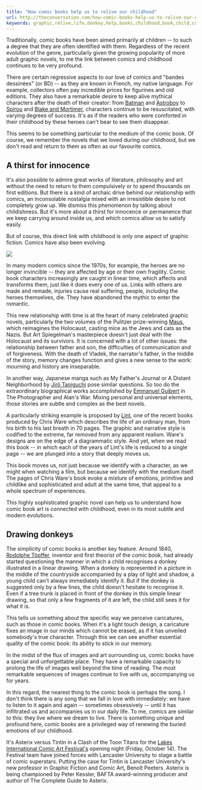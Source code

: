 ```yaml
---
title: "How comic books help us to relive our childhood"
url: http://theconversation.com/how-comic-books-help-us-to-relive-our-childhood-52716
keywords: graphic,relive,life,donkey,help,books,childhood,book,child,comics,art,comic
---
```

Traditionally, comic books have been aimed primarily at children -- to such a degree that they are often identified with them. Regardless of the recent evolution of the genre, particularly given the growing popularity of more adult graphic novels, to me the link between comics and childhood continues to be very profound.

There are certain regressive aspects to our love of comics and "bandes dessinées" (or BD) -- as they are known in French, my native language. For example, collectors often pay incredible prices for figurines and old editions. They also have a remarkable desire to keep alive mythical characters after the death of their creator: from [Batman](http://www.dccomics.com/characters/batman) and [Astroboy](https://archive.org/details/manga_AstroBoy-v01) to [Spirou](https://www.lambiek.net/magazines/spirou.htm) and [Blake and Mortimer](http://www.comicvine.com/blake-mortimer/4050-26988/), characters continue to be resuscitated, with varying degrees of success. It's as if the readers who were comforted in their childhood by these heroes can't bear to see them disappear.

This seems to be something particular to the medium of the comic book. Of course, we remember the novels that we loved during our childhood, but we don't read and return to them as often as our favourite comics.

A thirst for innocence
----------------------

It's also possible to admire great works of literature, philosophy and art without the need to return to them compulsively or to spend thousands on first editions. But there is a kind of archaic drive behind our relationship with comics, an inconsolable nostalgia mixed with an irresistible desire to not completely grow up. We dismiss this phenomenon by talking about childishness. But it's more about a thirst for innocence or permanence that we keep carrying around inside us, and which comics allow us to satisfy easily.

But of course, this direct link with childhood is only one aspect of graphic fiction. Comics have also been evolving.

![](https://images.theconversation.com/files/141581/original/image-20161013-31336-lvvqxu.jpg?ixlib=rb-1.1.0&q=45&auto=format&w=754&fit=clip)

In many modern comics since the 1970s, for example, the heroes are no longer invincible -- they are affected by age or their own fragility. Comic book characters increasingly are caught in linear time, which affects and transforms them, just like it does every one of us. Links with others are made and remade, injuries cause real suffering, people, including the heroes themselves, die. They have abandoned the mythic to enter the romantic.

This new relationship with time is at the heart of many celebrated graphic novels, particularly the two volumes of the Pulitzer prize-winning [Maus](http://www.npr.org/2015/04/28/402856064/graphic-novel-about-holocaust-maus-banned-in-russia-for-its-cover), which reimagines the Holocaust, casting mice as the Jews and cats as the Nazis. But Art Spiegelman's masterpiece doesn't just deal with the Holocaust and its survivors. It is concerned with a lot of other issues: the relationship between father and son, the difficulties of communication and of forgiveness. With the death of Vladek, the narrator's father, in the middle of the story, memory changes function and gives a new sense to the work: mourning and history are inseparable.

In another way, Japanese manga such as My Father's Journal or A Distant Neighborhood by [Jirô Taniguchi](https://myanimelist.net/people/3025/Jiro_Taniguchi) pose similar questions. So too do the extraordinary biographical works accomplished by [Emmanuel Guibert](https://www.lambiek.net/artists/g/guibert_emman.htm) in The Photographer and Alan's War. Mixing personal and universal elements, those stories are subtle and complex as the best novels.

A particularly striking example is proposed by [Lint](http://www.popmatters.com/review/134880-rediscovery-of-the-ordinary-chris-wares-lint/), one of the recent books produced by Chris Ware which describes the life of an ordinary man, from his birth to his last breath in 70 pages. The graphic and narrative style is codified to the extreme, far removed from any apparent realism. Ware's designs are on the edge of a diagrammatic style. And yet, when we read this book -- in which each of the years of Lint's life is reduced to a single page -- we are plunged into a story that deeply moves us.

This book moves us, not just because we identify with a character, as we might when watching a film, but because we identify with the medium itself. The pages of Chris Ware's book evoke a mixture of emotions, primitive and childlike and sophisticated and adult at the same time, that appeal to a whole spectrum of experiences.

This highly sophisticated graphic novel can help us to understand how comic book art is connected with childhood, even in its most subtle and modern evolutions.

Drawing donkeys
---------------

The simplicity of comic books is another key feature. Around 1840, [Rodolphe Töpffer](http://www.upress.state.ms.us/books/869), inventor and first theorist of the comic book, had already started questioning the manner in which a child recognises a donkey illustrated in a linear drawing. When a donkey is represented in a picture in the middle of the countryside accompanied by a play of light and shadow, a young child can't always immediately identify it. But if the donkey is suggested only by a few lines, the child doesn't hesitate to recognise it. Even if a tree trunk is placed in front of the donkey in this simple linear drawing, so that only a few fragments of it are left, the child still sees it for what it is.

This tells us something about the specific way we perceive caricatures, such as those in comic books. When it's a light touch design, a caricature fixes an image in our minds which cannot be erased, as if it has unveiled somebody's true character. Through this we can see another essential quality of the comic book: its ability to stick in our memory.

In the midst of the flux of images and art surrounding us, comic books have a special and unforgettable place. They have a remarkable capacity to prolong the life of images well beyond the time of reading. The most remarkable sequences of images continue to live with us, accompanying us for years.

In this regard, the nearest thing to the comic book is perhaps the song. I don't think there is any song that we fall in love with immediately: we have to listen to it again and again -- sometimes obsessively -- until it has infiltrated us and accompanies us in our daily life. To me, comics are similar to this: they live where we dream to live. There is something unique and profound here, comic books are a privileged way of renewing the buried emotions of our childhood.

It's Asterix versus Tintin in a Clash of the Toon Titans for the [Lakes International Comic Art Festival's](http://www.comicartfestival.com) opening night (Friday, October 14). The Festival team have joined forces with Lancaster University to stage a battle of comic superstars. Putting the case for Tintin is Lancaster University's new professor in Graphic Fiction and Comic Art, Benoît Peeters. Asterix is being championed by Peter Kessler, BAFTA award-winning producer and author of The Complete Guide to Asterix.
